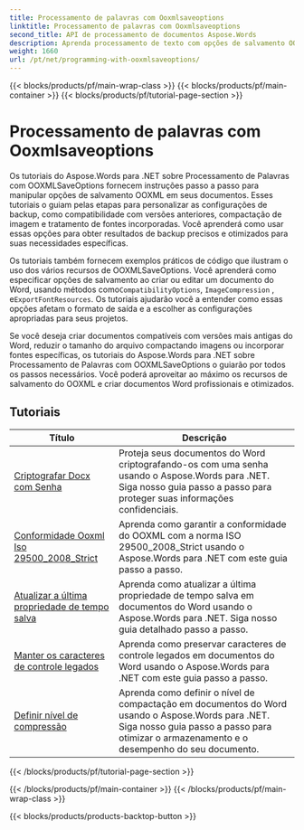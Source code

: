 ```yaml
---
title: Processamento de palavras com Ooxmlsaveoptions
linktitle: Processamento de palavras com Ooxmlsaveoptions
second_title: API de processamento de documentos Aspose.Words
description: Aprenda processamento de texto com opções de salvamento OOXML no Aspose.Words para .NET. Tutoriais abrangentes e código de exemplo para manipular e personalizar o salvamento de documentos do Word no formato OOXML.
weight: 1660
url: /pt/net/programming-with-ooxmlsaveoptions/
---
```


{{< blocks/products/pf/main-wrap-class >}}
{{< blocks/products/pf/main-container >}}
{{< blocks/products/pf/tutorial-page-section >}}

# Processamento de palavras com Ooxmlsaveoptions

Os tutoriais do Aspose.Words para .NET sobre Processamento de Palavras com OOXMLSaveOptions fornecem instruções passo a passo para manipular opções de salvamento OOXML em seus documentos. Esses tutoriais o guiam pelas etapas para personalizar as configurações de backup, como compatibilidade com versões anteriores, compactação de imagem e tratamento de fontes incorporadas. Você aprenderá como usar essas opções para obter resultados de backup precisos e otimizados para suas necessidades específicas.

 Os tutoriais também fornecem exemplos práticos de código que ilustram o uso dos vários recursos de OOXMLSaveOptions. Você aprenderá como especificar opções de salvamento ao criar ou editar um documento do Word, usando métodos como`CompatibilityOptions`, `ImageCompression` , e`ExportFontResources`. Os tutoriais ajudarão você a entender como essas opções afetam o formato de saída e a escolher as configurações apropriadas para seus projetos.

Se você deseja criar documentos compatíveis com versões mais antigas do Word, reduzir o tamanho do arquivo compactando imagens ou incorporar fontes específicas, os tutoriais do Aspose.Words para .NET sobre Processamento de Palavras com OOXMLSaveOptions o guiarão por todos os passos necessários. Você poderá aproveitar ao máximo os recursos de salvamento do OOXML e criar documentos Word profissionais e otimizados.

 ## Tutoriais
| Título | Descrição |
| --- | --- |
| [Criptografar Docx com Senha](./encrypt-docx-with-password/) | Proteja seus documentos do Word criptografando-os com uma senha usando o Aspose.Words para .NET. Siga nosso guia passo a passo para proteger suas informações confidenciais. |
| [Conformidade Ooxml Iso 29500_2008_Strict](./ooxml-compliance-iso-29500_2008_strict/) | Aprenda como garantir a conformidade do OOXML com a norma ISO 29500_2008_Strict usando o Aspose.Words para .NET com este guia passo a passo. |
| [Atualizar a última propriedade de tempo salva](./update-last-saved-time-property/) | Aprenda como atualizar a última propriedade de tempo salva em documentos do Word usando o Aspose.Words para .NET. Siga nosso guia detalhado passo a passo. |
| [Manter os caracteres de controle legados](./keep-legacy-control-chars/) | Aprenda como preservar caracteres de controle legados em documentos do Word usando o Aspose.Words para .NET com este guia passo a passo. |
| [Definir nível de compressão](./set-compression-level/) | Aprenda como definir o nível de compactação em documentos do Word usando o Aspose.Words para .NET. Siga nosso guia passo a passo para otimizar o armazenamento e o desempenho do seu documento. |
{{< /blocks/products/pf/tutorial-page-section >}}

{{< /blocks/products/pf/main-container >}}
{{< /blocks/products/pf/main-wrap-class >}}

{{< blocks/products/products-backtop-button >}}
